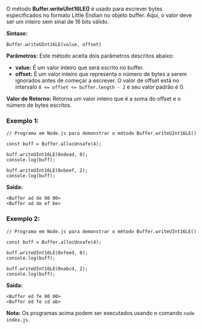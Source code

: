O método **Buffer.writeUInt16LE()** é usado para escrever bytes especificados no formato Little Endian no objeto buffer. Aqui, o valor deve ser um inteiro sem sinal de 16 bits válido.

**Sintaxe:**

```
Buffer.writeUInt16LE(value, offset)
```

**Parâmetros:** Este método aceita dois parâmetros descritos abaixo:

- **value:** É um valor inteiro que será escrito no buffer.
- **offset:** É um valor inteiro que representa o número de bytes a serem ignorados antes de começar a escrever. O valor de offset está no intervalo `0 <= offset <= buffer.length - 2` e seu valor padrão é 0.

**Valor de Retorno:** Retorna um valor inteiro que é a soma do offset e o número de bytes escritos.

### Exemplo 1:

```
// Programa em Node.js para demonstrar o método Buffer.writeUInt16LE()

const buff = Buffer.allocUnsafe(4);

buff.writeUInt16LE(0xdead, 0);
console.log(buff);

buff.writeUInt16LE(0xbeef, 2);
console.log(buff);
```

**Saída:**

```
<Buffer ad de 00 00>
<Buffer ad de ef be>
```

### Exemplo 2:

```
// Programa em Node.js para demonstrar o método Buffer.writeUInt16LE()

const buff = Buffer.allocUnsafe(4);

buff.writeUInt16LE(0xfeed, 0);
console.log(buff);

buff.writeUInt16LE(0xabcd, 2);
console.log(buff);
```

**Saída:**

```
<Buffer ed fe 00 00>
<Buffer ed fe cd ab>
```

**Nota:** Os programas acima podem ser executados usando o comando `node index.js`.




